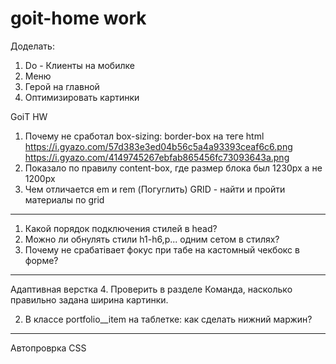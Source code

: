 # goit-home work

Доделать:

1. Do - Клиенты на мобилке
2. Меню
3. Герой на главной
4. Оптимизировать картинки

GoiT HW

1. Почему не сработал box-sizing: border-box на теге html
   https://i.gyazo.com/57d383e3ed04b56c5a4a93393ceaf6c6.png
   https://i.gyazo.com/4149745267ebfab865456fc73093643a.png
2. Показало по правилу content-box, где размер блока был 1230px а не 1200px
3. Чем отличается em и rem (Погуглить)
   GRID - найти и пройти материалы по grid

---

1. Какой порядок подключения стилей в head?
2. Можно ли обнулять стили h1-h6,p... одним сетом в стилях?
3. Почему не срабатівает фокус при табе на кастомный чекбокс в форме?

---

Адаптивная верстка 4. Проверить в разделе Команда, насколько правильно задана ширина картинки.

2. В классе portfolio\_\_item на таблетке: как сделать нижний маржин?

---

Автопроврка CSS
